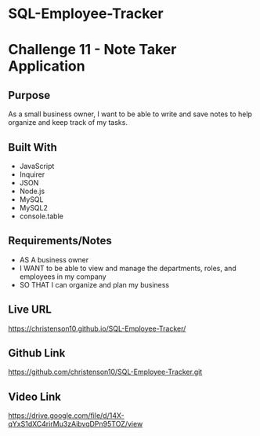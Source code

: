 # SQL-Employee-Tracker

# Challenge 11 - Note Taker Application

## Purpose
As a small business owner, I want to be able to write and save notes to help organize and keep track of my tasks.

## Built With
* JavaScript
* Inquirer
* JSON
* Node.js
* MySQL
* MySQL2
* console.table

## Requirements/Notes
* AS A business owner
* I WANT to be able to view and manage the departments, roles, and employees in my company
* SO THAT I can organize and plan my business

## Live URL
https://christenson10.github.io/SQL-Employee-Tracker/
## Github Link
https://github.com/christenson10/SQL-Employee-Tracker.git
## Video Link
https://drive.google.com/file/d/14X-qYxS1dXC4rirMu3zAibvqDPn95TOZ/view
